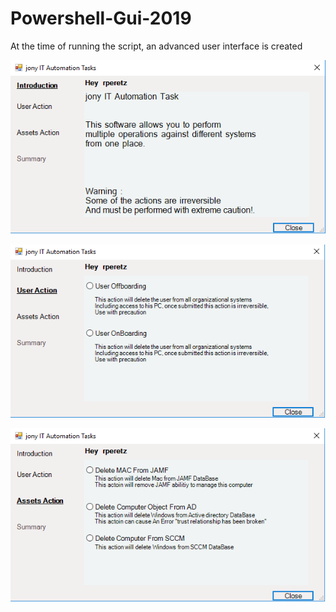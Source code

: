 # Powershell-Gui-2019

At the time of running the script, an advanced user interface is created

![alt text](https://github.com/raananp/Powershell-Gui-2019/blob/master/IMG/Introduction.PNG)

![alt text](https://github.com/raananp/Powershell-Gui-2019/blob/master/IMG/UserAction.PNG)

![alt text](https://github.com/raananp/Powershell-Gui-2019/blob/master/IMG/AssetsAction.PNG)



